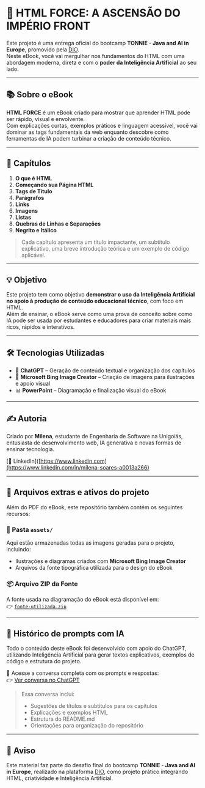 # 🚀 HTML FORCE: A ASCENSÃO DO IMPÉRIO FRONT

Este projeto é uma entrega oficial do bootcamp **TONNIE - Java and AI in Europe**, promovido pela [DIO](https://www.dio.me/).  
Neste eBook, você vai mergulhar nos fundamentos do HTML com uma abordagem moderna, direta e com o **poder da Inteligência Artificial** ao seu lado.

---

## 📚 Sobre o eBook

**HTML FORCE** é um eBook criado para mostrar que aprender HTML pode ser rápido, visual e envolvente.  
Com explicações curtas, exemplos práticos e linguagem acessível, você vai dominar as tags fundamentais da web enquanto descobre como ferramentas de IA podem turbinar a criação de conteúdo técnico.

---

## 🧩 Capítulos

1. **O que é HTML**  
2. **Começando sua Página HTML**  
3. **Tags de Título**  
4. **Parágrafos**  
5. **Links**  
6. **Imagens**  
7. **Listas**  
8. **Quebras de Linhas e Separações**  
9. **Negrito e Itálico**

> Cada capítulo apresenta um título impactante, um subtítulo explicativo, uma breve introdução teórica e um exemplo de código aplicável.

---

## 💡 Objetivo

Este projeto tem como objetivo **demonstrar o uso da Inteligência Artificial no apoio à produção de conteúdo educacional técnico**, com foco em HTML.  
Além de ensinar, o eBook serve como uma prova de conceito sobre como IA pode ser usada por estudantes e educadores para criar materiais mais ricos, rápidos e interativos.

---

## 🛠️ Tecnologias Utilizadas

- 🧠 **ChatGPT** – Geração de conteúdo textual e organização dos capítulos  
- 🎨 **Microsoft Bing Image Creator** – Criação de imagens para ilustrações e apoio visual  
- 📊 **PowerPoint** – Diagramação e finalização visual do eBook

---

## ✍️ Autoria

Criado por **Milena**, estudante de Engenharia de Software na Unigoiás, entusiasta de desenvolvimento web, IA generativa e novas formas de ensinar tecnologia.

[🔗 LinkedIn]([https://www.linkedin.com](https://www.linkedin.com/in/milena-soares-a0013a266)

---

## 📂 Arquivos extras e ativos do projeto

Além do PDF do eBook, este repositório também contém os seguintes recursos:

### 📁 Pasta `assets/`

Aqui estão armazenadas todas as imagens geradas para o projeto, incluindo:

- Ilustrações e diagramas criados com **Microsoft Bing Image Creator**  
- Arquivos da fonte tipográfica utilizada para o design do eBook

### 📦 Arquivo ZIP da Fonte

A fonte usada na diagramação do eBook está disponível em:  
👉 [`fonte-utilizada.zip`](./assets/fonte-utilizada.zip)

---

## 🤖 Histórico de prompts com IA

Todo o conteúdo deste eBook foi desenvolvido com apoio do ChatGPT, utilizando Inteligência Artificial para gerar textos explicativos, exemplos de código e estrutura do projeto.

📎 Acesse a conversa completa com os prompts e respostas:  
👉 [Ver conversa no ChatGPT](https://chatgpt.com/share/686fb6fa-1e38-8006-929b-49e15cc17279)

> Essa conversa inclui:  
> - Sugestões de títulos e subtítulos para os capítulos  
> - Explicações e exemplos HTML  
> - Estrutura do README.md  
> - Orientações para organização do repositório  


---

## 📢 Aviso

Este material faz parte do desafio final do bootcamp **TONNIE - Java and AI in Europe**, realizado na plataforma [DIO](https://www.dio.me/), como projeto prático integrando HTML, criatividade e Inteligência Artificial.

